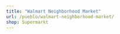 ```yaml
---
title: "Walmart Neighborhood Market"
url: /pueblo/walmart-neighborhood-market/
shop: Supermarkt
---
```

